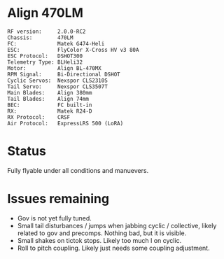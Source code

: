 # Align 470LM
```
RF version:     2.0.0-RC2
Chassis:        470LM
FC:             Matek G474-Heli
ESC:            FlyColor X-Cross HV v3 80A
ESC Protocol:   DSHOT300
Telemetry Type: BLHeli32
Motor:          Align BL-470MX
RPM Signal:     Bi-Directional DSHOT
Cyclic Servos:  Nexspor CLS2310S
Tail Servo:     Nexspor CLS3507T
Main Blades:    Align 380mm
Tail Blades:    Align 74mm
BEC:            FC built-in
RX:             Matek R24-D
RX Protocol:    CRSF
Air Protocol:   ExpressLRS 500 (LoRA)
```

# Status
Fully flyable under all conditions and manuevers.

# Issues remaining
- Gov is not yet fully tuned.
- Small tail disturbances / jumps when jabbing cyclic / collective, likely related to gov and precomps. Nothing bad, but it is visible.
- Small shakes on tictok stops. Likely too much I on cyclic.
- Roll to pitch coupling. Likely just needs some coupling adjustment.
